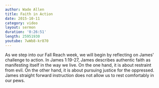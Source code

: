 ```yaml
---
author: Wade Allen
title: Faith in Action
date: 2015-10-11
category: video
layout: sermon
duration: '0:26:51' 
length: 25951930
youtube: 7wWb8-kr870
---
```


As we step into our Fall Reach week, we will begin by reflecting on James' challenge to action. In James 1:19-27, James describes authentic faith as manifesting itself in the way we live. On the one hand, it is about restraint from evil. On the other hand, it is about pursuing justice for the oppressed. James straight forward instruction does not allow us to rest comfortably in our pews. 
